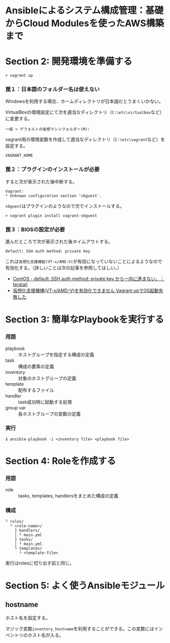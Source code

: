 # Ansibleによるシステム構成管理：基礎からCloud Modulesを使ったAWS構築まで

# Section 2: 開発環境を準備する

```
> vagrant up
```

### 罠１：日本語のフォルダー名は使えない

Windowsを利用する場合、ホームディレクトリが日本語だとうまくいかない。

VirtualBoxの環境設定にて次を適当なディレクトリ（`C:\etc\virtualbox`など）に変更する。

```
一般 > デフォルトの仮想マシンフォルダー(M):
```

vagrant用の環境変数を作成して適当なディレクトリ（`C:\etc\vagrant`など）を設定する。

```
VAGRANT_HOME
```

### 罠２：プラグインのインストールが必要

すると次が表示された後中断する。

```
Vagrant:
* Unknown configuration section 'vbguest'.
```

`vbguest`はプラグインのようなので次でインストールする。

```
> vagrant plugin install vagrant-vbguest
```

### 罠３：BIOSの設定が必要

進んだところで次が表示された後タイムアウトする。

```
default: SSH auth method: private key
```

これは`仮想化支援機能(VT-x/AMD-V)`が有効になっていないことによるようなので有効化する。（詳しいことは次の記事を参照してほしい。）

- [CentOS - default: SSH auth method: private key から一向に進まない。｜teratail](https://teratail.com/questions/28619)
- [仮想化支援機構(VT-x/AMD-V)を有効化できません Vagrant upでOS起動失敗した](https://futurismo.biz/archives/1647/)

# Section 3: 簡単なPlaybookを実行する

### 用語

<dl>
    <dt>playbook</dt>
    <dd>ホストグループを指定する構成の定義</dd>
    <dt>task</dt>
    <dd>構成の要素の定義</dd>
    <dt>inventory</dt>
    <dd>対象のホストグループの定義</dd>
    <dt>template</dt>
    <dd>配布するファイル</dd>
    <dt>handler</dt>
    <dd>task成功時に起動する処理</dd>
    <dt>group var</dt>
    <dd>各ホストグループの変数の定義</dd>
</dl>

### 実行

```
$ ansible-playbook -i <inventory file> <playbook file>
```

# Section 4: Roleを作成する

### 用語

<dl>
    <dt>role</dt>
    <dd>tasks, templates, handlersをまとめた構成の定義</dd>
</dl>

### 構成

```
└ roles/
  └ <role-name>/
    ├ handlers/
    │ └ main.yml
    ├ tasks/
    │ └ main.yml
    └ templates/
      └ <template-file>
```

実行はrolesに切り出す前と同じ。

# Section 5: よく使うAnsibleモジュール

## hostname

ホスト名を設定する。

マジック変数`inventory_hostname`を利用することができる。この変数にはインベントリのホスト名が入る。